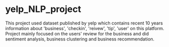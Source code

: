 # yelp_NLP_project
This project used dataset published by yelp which contains recent 10 years information about 'business', 'checkin', 'reivew', 'tip', 'user' on this platform. Project mainly focused on the users' review for the business and did sentiment analysis, business clustering and business recommendation. 
